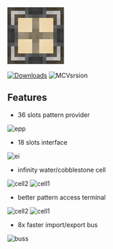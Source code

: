 <img alt="logo" height="128" src="https://github.com/GlodBlock/ExPatternProvider/blob/1.19.2-forge/logo.png?raw=true" width="128"/>

[![Downloads](https://cf.way2muchnoise.eu/full_892005_downloads.svg)](https://www.curseforge.com/minecraft/mc-mods/ex-pattern-provider) ![MCVsrsion](https://cf.way2muchnoise.eu/versions/892005.svg)

## Features

- 36 slots pattern provider

<img alt="epp" src="https://github.com/GlodBlock/AE2FluidCraft-Rework/blob/pic/epp.png?raw=true" width="250" height="304"/>

- 18 slots interface

<img alt="ei" src="https://github.com/GlodBlock/AE2FluidCraft-Rework/blob/pic/2.png?raw=true" width="250" height="304"/>

- infinity water/cobblestone cell
  
<img alt="cell2" src="https://github.com/GlodBlock/AE2FluidCraft-Rework/blob/pic/cell2.png?raw=true" width="180" height="60"/>
<img alt="cell1" src="https://github.com/GlodBlock/AE2FluidCraft-Rework/blob/pic/cell1.png?raw=true" width="200" height="60"/>

- better pattern access terminal

<img alt="cell2" src="https://github.com/GlodBlock/AE2FluidCraft-Rework/blob/pic/pat.png?raw=true" width="270" height="304"/>
<img alt="cell1" src="https://github.com/GlodBlock/AE2FluidCraft-Rework/blob/pic/hl.png?raw=true" width="500" height="304"/>

- 8x faster import/export bus

<img alt="buss" src="https://github.com/GlodBlock/AE2FluidCraft-Rework/blob/pic/buss.png?raw=true" width="200" height="90"/>

